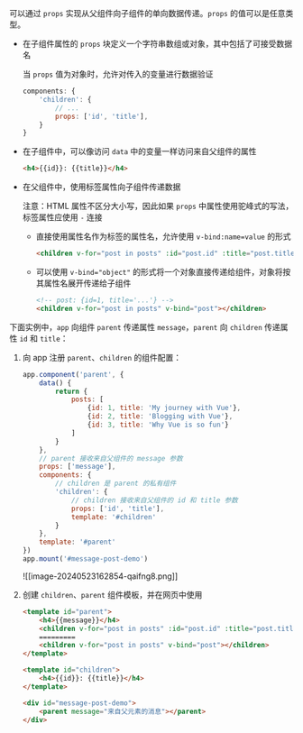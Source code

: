 可以通过 `props` 实现从父组件向子组件的单向数据传递。`props` 的值可以是任意类型。

* 在子组件属性的 `props` 块定义一个字符串数组或对象，其中包括了可接受数据名

  当 `props` 值为对象时，允许对传入的变量进行<span data-type="text" parent-style="color: var(--b3-card-success-color);background-color: var(--b3-card-success-background);">数据验证</span>

  ```js
  components: {
      'children': {
          // ...
          props: ['id', 'title'],
      }
  }
  ```
* 在子组件中，可以像访问 `data` 中的变量一样访问来自父组件的属性

  ```html
  <h4>{{id}}: {{title}}</h4>
  ```
* 在父组件中，使用标签属性向子组件传递数据

  注意：HTML 属性不区分大小写，因此如果 `props` 中属性使用驼峰式的写法，标签属性应使用 `-` 连接

  * 直接使用属性名作为标签的属性名，允许使用 `v-bind:name=value` 的形式

    ```html
    <children v-for="post in posts" :id="post.id" :title="post.title"></children>
    ```
  * 可以使用 `v-bind="object"` 的形式将一个对象直接传递给组件，对象将按其属性名展开传递给子组件

    ```html
    <!-- post: {id=1, title='...'} -->
    <children v-for="post in posts" v-bind="post"></children>
    ```

下面实例中，`app` 向组件 `parent` 传递属性 `message`，`parent` 向 `children` 传递属性 `id` 和 `title`：

1. 向 app 注册 `parent`、`children` 的组件配置：

    ```js
    app.component('parent', {
        data() {
            return {
                posts: [
                    {id: 1, title: 'My journey with Vue'},
                    {id: 2, title: 'Blogging with Vue'},
                    {id: 3, title: 'Why Vue is so fun'}
                ]
            }
        },
        // parent 接收来自父组件的 message 参数
        props: ['message'],
        components: {
            // children 是 parent 的私有组件
            'children': {
                // children 接收来自父组件的 id 和 title 参数
                props: ['id', 'title'],
                template: '#children'
            }
        },
        template: '#parent'
    })
    app.mount('#message-post-demo')
    ```
    ![[image-20240523162854-qaifng8.png]]
2. 创建 `children`、`parent` 组件模板，并在网页中使用

    ```html
    <template id="parent">
        <h4>{{message}}</h4>
        <children v-for="post in posts" :id="post.id" :title="post.title"></children>
        =========
        <children v-for="post in posts" v-bind="post"></children>
    </template>
    ```
    ```html
    <template id="children">
        <h4>{{id}}: {{title}}</h4>
    </template>
    ```
    ```html
    <div id="message-post-demo">
        <parent message="来自父元素的消息"></parent>
    </div>
    ```
